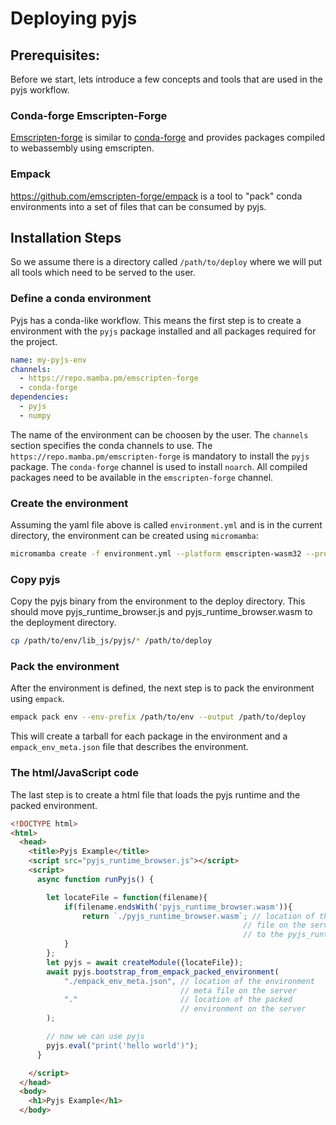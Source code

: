# Deploying pyjs

## Prerequisites:

Before we start, lets introduce a few concepts and tools that are used in the pyjs workflow.
### Conda-forge Emscripten-Forge

[Emscripten-forge](https://github.com/emscripten-forge/recipes) is similar to [conda-forge](https://conda-forge.org/) and provides packages compiled to webassembly using emscripten.

### Empack
https://github.com/emscripten-forge/empack is a tool to "pack" conda environments into a set of files that can be consumed by pyjs.


## Installation Steps

So we assume there is a directory called `/path/to/deploy` where we will
put all tools which  need to be served to the user.

### Define a conda environment
Pyjs has a conda-like workflow. This means the first step 
is to create a environment with the `pyjs` package installed
and all packages required for the project.

```yaml
name: my-pyjs-env 
channels:
  - https://repo.mamba.pm/emscripten-forge 
  - conda-forge
dependencies:
  - pyjs
  - numpy
```

The name of the environment can be choosen by the user.
The `channels` section specifies the conda channels to use.
The `https://repo.mamba.pm/emscripten-forge` is mandatory to install the `pyjs` package.
The `conda-forge` channel is used to install `noarch`.
All compiled packages need to be available in the `emscripten-forge` channel.

### Create the environment
Assuming the yaml file above is called `environment.yml` and is in the current directory, the  environment can be created using `micromamba`:

```Bash
micromamba create -f environment.yml --platform emscripten-wasm32 --prefix /path/to/env
```

### Copy pyjs
Copy the pyjs binary from the environment to the deploy directory.
This should move pyjs_runtime_browser.js and pyjs_runtime_browser.wasm to the deployment directory.

```Bash
cp /path/to/env/lib_js/pyjs/* /path/to/deploy
```



### Pack the environment

After the environment is defined, the next step is to pack the environment using `empack`.

```Bash
empack pack env --env-prefix /path/to/env --output /path/to/deploy
```
This will create a tarball for each package in the environment and a `empack_env_meta.json` file that describes the environment.


### The html/JavaScript code

The last step is to create a html file that loads the pyjs runtime and the packed environment.

```html
<!DOCTYPE html>
<html>
  <head>
    <title>Pyjs Example</title>
    <script src="pyjs_runtime_browser.js"></script> 
    <script>
      async function runPyjs() {

        let locateFile = function(filename){
            if(filename.endsWith('pyjs_runtime_browser.wasm')){
                return `./pyjs_runtime_browser.wasm`; // location of the wasm 
                                                    // file on the server relative 
                                                    // to the pyjs_runtime_browser.js file
            }
        };
        let pyjs = await createModule({locateFile});
        await pyjs.bootstrap_from_empack_packed_environment(
            "./empack_env_meta.json", // location of the environment 
                                      // meta file on the server
            "."                       // location of the packed 
                                      // environment on the server
        );

        // now we can use pyjs
        pyjs.eval("print('hello world')");
      }

    </script>
  </head>
  <body>
    <h1>Pyjs Example</h1>
  </body>
```
